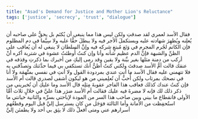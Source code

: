 ```yaml
---
title: "Asad's Demand for Justice and Mother Lion's Reluctance"
tags: ['justice', 'secrecy', 'trust', "dialogue"]
---
```


 فقال الأسد لعمري لقد صدقتِ ولكن ليس هذا مما ينبغي أن يُكتَم بل يحقُّ على صاحبه أن يُعلِنه ويُظهِرَ شهادته عليه ويستكملَ الأجر فيه ولا يبطلَ حقًّا عليه  ولا سِيَّما في دم المظلوم  فإن الكاتم لجُرم المجرم في وَتَغ مُبتغٍ شركه فيه وإنَّ السلطان لا ينبغي له أن يُعاقب على الظنِّ والشبهة فإنَّ الدم عظيم شأنه وأنا  وإن كنتُ أُوطئتُ عشوة في شتربة  أكره أنْ أركب من دمنة مثلها بغير بيِّنة ولا يقين وقد رمى إليكِ من أخبرك بما ذكرتِ وقذفه في عنقك
قالت أمُّ الأسد صدقتَ ولكني كنتُ أظنُّ أنك تستكفي بي فيما حدَّثتك وتصدِّقني به فلا تتهمني عليه
فقال الأسد ما أنتِ عندي بمردودة القول ولا أنتِ في نفسي بمتَّهمَة ولا أنا في نصحك بمرتاب ولكن أُحبُّ أن تُعلِميني من هو ليكون أشفى لصدري
قالت أم الأسد فإن كنتُ عندك كذلك فعاقب هذا الفاجر عقوبةَ مِثلِه
قال الأسد وما عليكِ أن تُخبريني من ذكر ذلك لك فإنه لا مضرةَ فيه عليك
فقالت أم الأسد ضرَر هذا عليَّ في خلالٍ ثلاث أمَّا الأولى فانقطاع ما بيني وبين صاحب هذا السر من المودة لإباحتي بسرِّه والثانية خيانتي ما استُحفِظت من الأمانة وأما الثالثة فوَجَل من كان يسترسل إليَّ قبل اليوم وقطعُهم أسرارهم عني ومتى أفعلْ ذلك لا يثِق بي أحد ولا يطمئن إليَّ
